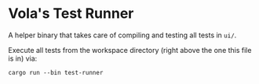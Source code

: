 
# Vola's Test Runner

A helper binary that takes care of compiling and testing all tests in `ui/`.

Execute all tests from the workspace directory (right above the one this file is in) via:
```
cargo run --bin test-runner
```

